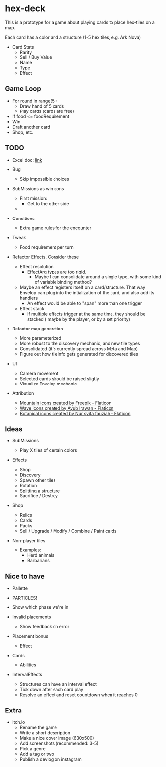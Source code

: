 # hex-deck

This is a prototype for a game about playing cards to place hex-tiles on a map.

Each card has a color and a structure (1-5 hex tiles, e.g. Ark Nova)

- Card Stats
  - Rarity
  - Sell / Buy Value
  - Name
  - Type
  - Effect

## Game Loop

- For round in range(5):
  - Draw hand of 5 cards
  - Play cards (cards are free)
- If food <= foodRequirement
- Win
- Draft another card
- Shop, etc.

## TODO

- Excel doc: [link](https://docs.google.com/spreadsheets/d/1TMEV-sFI3mOZJgG8Z5mYMCvU5P2x5S5duTnkkBkJ5sk/edit#gid=0)

- Bug
  - Skip impossible choices

- SubMissions as win cons
  - First mission:
    - Get to the other side
  - 
- Conditions
  - Extra game rules for the encounter

- Tweak
  - Food requirement per turn

- Refactor Effects. Consider these
  - Effect resolution
    - EffectArg types are too rigid.
      - Maybe I can consolidate around a single type, with some kind of variable binding method?
  - Maybe an effect registers itself on a card/structure. That way Envelop can plug into the intialization of the card, and also add its handlers
    - An effect would be able to "span" more than one trigger
  - Effect stack
    - If multiple effects trigger at the same time, they should be stacked ( maybe by the player, or by a set priority)

- Refactor map generation
  - More parameterized
  - More robust to the discovery mechanic, and new tile types
  - Consolidated (it's currently spread across Meta and Map)
  - Figure out how tileInfo gets generated for discovered tiles

- UI
  - Camera movement
  - Selected cards should be raised sligtly
  - Visualize Envelop mechanic

- Attribution
  - <a href="https://www.flaticon.com/free-icons/mountain" title="mountain icons">Mountain  icons created by Freepik - Flaticon</a>
  - <a href="https://www.flaticon.com/free-icons/wave" title="wave icons">Wave icons created by Ayub Irawan - Flaticon</a>
  - <a href="https://www.flaticon.com/free-icons/botanical" title="botanical icons">Botanical icons created by Nur syifa fauziah - Flaticon</a>

## Ideas

- SubMissions
  - Play X tiles of certain colors

- Effects
  - Shop
  - Discovery
  - Spawn other tiles
  - Rotation
  - Splitting a structure
  - Sacrifice / Destroy

- Shop
  - Relics
  - Cards
  - Packs
  - Sell / Upgrade / Modify / Combine / Paint cards

- Non-player tiles  
  - Examples:
    - Herd animals
    - Barbarians

## Nice to have

- Pallette
- PARTICLES!
- Show which phase we're in
- Invalid placements
  - Show feedback on error
- Placement bonus
  - Effect
- Cards
  - Abilities

- IntervalEffects
  - Structures can have an interval effect
  - Tick down after each card play
  - Resolve an effect and reset countdown when it reaches 0

## Extra

- itch.io
  - Rename the game
  - Write a short description
  - Make a nice cover image (630x500)
  - Add screenshots (recommended: 3-5)
  - Pick a genre
  - Add a tag or two
  - Publish a devlog on instagram
